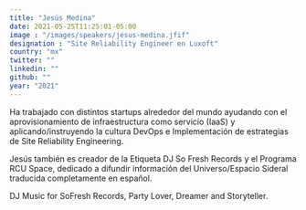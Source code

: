 ```yaml
---
title: "Jesús Medina"
date: 2021-05-25T11:25:01-05:00
image : "/images/speakers/jesus-medina.jfif"
designation : "Site Reliability Engineer en Luxoft"
country: "mx"
twitter: ""
linkedin: ""
github: ""
year: "2021"
---
```


Ha trabajado con distintos startups alrededor del mundo ayudando con el aprovisionamiento de infraestructura como servicio (IaaS) y aplicando/instruyendo la cultura DevOps e Implementación de estrategias de Site Reliability Engineering.

Jesús también es creador de la Etiqueta DJ So Fresh Records y el Programa RCU Space, dedicado a difundir información del Universo/Espacio Sideral traducida completamente en español.

DJ Music for SoFresh Records, Party Lover, Dreamer and Storyteller.

